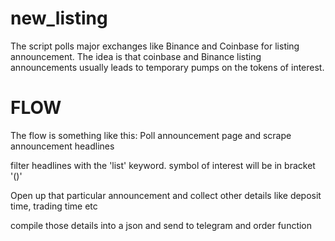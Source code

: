 # new_listing
The script polls major exchanges like Binance and Coinbase for listing announcement. The idea is that coinbase and Binance listing announcements usually leads to temporary pumps on the tokens of interest.


# FLOW
The flow is something like this:
Poll announcement page and scrape announcement headlines

filter headlines with the 'list' keyword. symbol of interest will be in bracket '()'

Open up that particular announcement and collect other details like deposit time, trading time etc

compile those details into a json and send to telegram and order function
